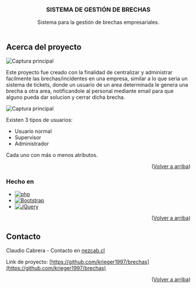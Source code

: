 <a name="readme-arriba"></a>

<!-- PROJECT LOGO -->
<br />
<div align="center">
   <h3 align="center">SISTEMA DE GESTIÓN DE BRECHAS</h3>

  <p align="center">
    Sistema para la gestión de brechas empresariales.
    <br />
    <br />
    <!-- <a href="">Ver Demo</a> -->

  </p>
</div>



<!-- TABLE OF CONTENTS -->
<!--
<details>
  <summary>Table of Contents</summary>
  <ol>
    <li>
      <a href="#about-the-project">About The Project</a>
      <ul>
        <li><a href="#built-with">Built With</a></li>
      </ul>
    </li>
    <li>
      <a href="#getting-started">Getting Started</a>
      <ul>
        <li><a href="#prerequisites">Prerequisites</a></li>
        <li><a href="#installation">Installation</a></li>
      </ul>
    </li>
    <li><a href="#usage">Usage</a></li>
    <li><a href="#roadmap">Roadmap</a></li>
    <li><a href="#contributing">Contributing</a></li>
    <li><a href="#license">License</a></li>
    <li><a href="#contact">Contact</a></li>
    <li><a href="#acknowledgments">Acknowledgments</a></li>
  </ol>
</details>
-->



## Acerca del proyecto

![Captura principal][product-screenshot]

Este proyecto fue creado con la finalidad de centralizar y administrar facilmente las brechas/incidentes en una empresa, similar a lo que seria un sistema de tickets, donde un usuario de un area determinada le genera una brecha a otra area, notificandole al personal mediante email para que alguno pueda dar solucion y cerrar dicha brecha.
 
 ![Captura principal][product-screenshot2]
 
Existen 3 tipos de usuarios:

* Usuario normal
* Supervisor
* Administrador

Cada uno con más o menos atributos.

<p align="right">(<a href="#readme-arriba">Volver a arriba</a>)</p>



### Hecho en



* [![php][php]][php-url]
* [![Bootstrap][Bootstrap.com]][Bootstrap-url]
* [![JQuery][JQuery.com]][JQuery-url]

<p align="right">(<a href="#readme-arriba">Volver a arriba</a>)</p>



<!-- GETTING STARTED -->
<!-- ## Getting Started

This is an example of how you may give instructions on setting up your project locally.
To get a local copy up and running follow these simple example steps.

<!--### Prerequisites

This is an example of how to list things you need to use the software and how to install them.
* npm
  ```sh
  npm install npm@latest -g
  ```

<!--### Installation

_Below is an example of how you can instruct your audience on installing and setting up your app. This template doesn't rely on any external dependencies or services._

1. Get a free API Key at [https://example.com](https://example.com)
2. Clone the repo
   ```sh
   git clone https://github.com/your_username_/Project-Name.git
   ```
3. Install NPM packages
   ```sh
   npm install
   ```
4. Enter your API in `config.js`
   ```js
   const API_KEY = 'ENTER YOUR API';
   ```

<p align="right">(<a href="#readme-top">back to top</a>)</p>



<!-- USAGE EXAMPLES -->
<!--## Usage

Use this space to show useful examples of how a project can be used. Additional screenshots, code examples and demos work well in this space. You may also link to more resources.

_For more examples, please refer to the [Documentation](https://example.com)_

<p align="right">(<a href="#readme-top">back to top</a>)</p>

-->



## Contacto

Claudio Cabrera - Contacto en [nezcab.cl](https://nezcab.cl)

Link de proyecto: [https://github.com/krieger1997/brechas](https://github.com/krieger1997/brechas)



<p align="right">(<a href="#readme-arriba">Volver a arriba</a>)</p>




[product-screenshot]: http://nezcab.cl/imagenes/brechas_inicio.jpg
[product-screenshot2]: http://nezcab.cl/imagenes/brechas_cierre.jpg

[php]: https://img.shields.io/badge/PHP-7175AA?style=for-the-badge&logo=php&logoColor=white
[php-url]: https://www.php.net/

[Bootstrap.com]: https://img.shields.io/badge/Bootstrap-563D7C?style=for-the-badge&logo=bootstrap&logoColor=white
[Bootstrap-url]: https://getbootstrap.com


[JQuery.com]: https://img.shields.io/badge/jQuery-0769AD?style=for-the-badge&logo=jquery&logoColor=white
[JQuery-url]: https://jquery.com 

